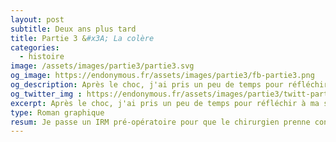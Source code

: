 ```yaml
---
layout: post
subtitle: Deux ans plus tard
title: Partie 3 &#x3A; La colère
categories:
  - histoire
image: /assets/images/partie3/partie3.svg
og_image: https://endonymous.fr/assets/images/partie3/fb-partie3.png
og_description: Après le choc, j'ai pris un peu de temps pour réfléchir à ma situation et je me suis rapidement rendu compte à quel point j'étais en colère contre mes médecins. Comment avaient-ils pu laisser passer cette maladie alors que plus de 10% des femmes sont touchées ? Voici la partie 3 de Deux ans plus tard, la colère.
og_twitter_img : https://endonymous.fr/assets/images/partie3/twitt-partie3.png
excerpt: Après le choc, j'ai pris un peu de temps pour réfléchir à ma situation et je me suis rapidement rendu compte à quel point j'étais en colère contre mes médecins. Comment avaient-ils pu laisser passer cette maladie alors que plus de 10% des femmes sont touchées ? Voici la partie 3 de Deux ans plus tard, la colère.
type: Roman graphique
resum: Je passe un IRM pré-opératoire pour que le chirurgien prenne connaissance de la taille et la localisation des lésions. Je commence à comprendre plus en détail ce qu'est l'endométriose. D'après la classification utilisée par les médecins, j'apprends que j'ai un stade 4 d'endométriose donc des lésions profondes. Je commence à être en colère auprès de mes anciens médecins, leur repprochant de ne pas avoir découvert cette maladie alors que j'ai une atteinte profonde.
---
```

<div>
    <img class="img-fluid"src="/assets/images/partie3/03- (1).png" alt="">
    <img class="img-fluid" src="/assets/images/partie3/03- (2).png" alt="">
    <img class="img-fluid" src="/assets/images/partie3/03- (3).png" alt="">
    <img class="img-fluid" src="/assets/images/partie3/03- (4).png" alt="">
    <img class="img-fluid" src="/assets/images/partie3/03- (5).png" alt="">
    <img class="img-fluid" src="/assets/images/partie3/03- (6).png" alt="">
    <img class="img-fluid" src="/assets/images/partie3/03- (7).png" alt="">
    <img class="img-fluid" src="/assets/images/partie3/03- (8).png" alt="">
    <img class="img-fluid" src="/assets/images/partie3/03- (9).png" alt="">
    <img class="img-fluid" src="/assets/images/partie3/03- (10).png" alt="">
    <img class="img-fluid" src="/assets/images/partie3/03- (11).png" alt="">
    <img class="img-fluid" src="/assets/images/partie3/03- (12).png" alt="">
    <img class="img-fluid" src="/assets/images/partie3/03- (13).png" alt="">
    <img class="img-fluid" src="/assets/images/partie3/03- (14).png" alt="">
    <img class="img-fluid" src="/assets/images/partie3/03- (15).png" alt="">
    <img class="img-fluid" src="/assets/images/partie3/03- (16).png" alt="">
    <img class="img-fluid" src="/assets/images/partie3/03- (17).png" alt="">
    <img class="img-fluid" src="/assets/images/partie3/03- (18).png" alt="">
    <img class="img-fluid" src="/assets/images/partie3/03- (19).png" alt="">
    <img class="img-fluid" src="/assets/images/partie3/03- (20).png" alt="">
    <img class="img-fluid" src="/assets/images/partie3/03- (21).png" alt="">
    <img class="img-fluid" src="/assets/images/partie3/03- (22).png" alt="">
    <img class="img-fluid" src="/assets/images/partie3/03- (23).png" alt="">
</div>